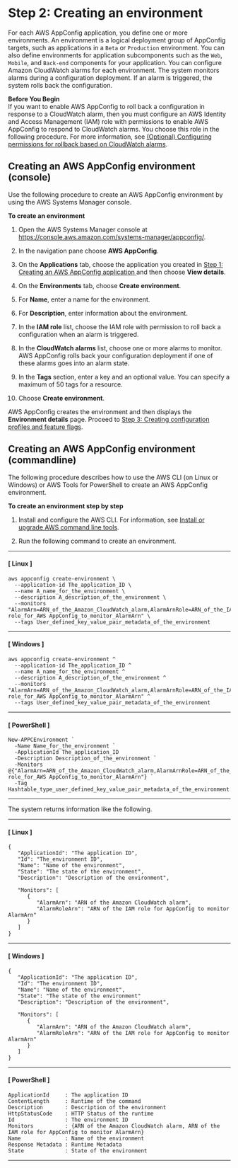 # Step 2: Creating an environment<a name="appconfig-creating-environment"></a>

For each AWS AppConfig application, you define one or more environments\. An environment is a logical deployment group of AppConfig targets, such as applications in a `Beta` or `Production` environment\. You can also define environments for application subcomponents such as the `Web`, `Mobile`, and `Back-end` components for your application\. You can configure Amazon CloudWatch alarms for each environment\. The system monitors alarms during a configuration deployment\. If an alarm is triggered, the system rolls back the configuration\. 

**Before You Begin**  
If you want to enable AWS AppConfig to roll back a configuration in response to a CloudWatch alarm, then you must configure an AWS Identity and Access Management \(IAM\) role with permissions to enable AWS AppConfig to respond to CloudWatch alarms\. You choose this role in the following procedure\. For more information, see [\(Optional\) Configuring permissions for rollback based on CloudWatch alarms](getting-started-with-appconfig-cloudwatch-alarms-permissions.md)\.

## Creating an AWS AppConfig environment \(console\)<a name="appconfig-creating-environment-console"></a>

Use the following procedure to create an AWS AppConfig environment by using the AWS Systems Manager console\.

**To create an environment**

1. Open the AWS Systems Manager console at [https://console\.aws\.amazon\.com/systems\-manager/appconfig/](https://console.aws.amazon.com/systems-manager/appconfig/)\.

1. In the navigation pane choose **AWS AppConfig**\.

1. On the **Applications** tab, choose the application you created in [Step 1: Creating an AWS AppConfig application ](appconfig-creating-application.md) and then choose **View details**\.

1. On the **Environments** tab, choose **Create environment**\.

1. For **Name**, enter a name for the environment\.

1. For **Description**, enter information about the environment\.

1. In the **IAM role** list, choose the IAM role with permission to roll back a configuration when an alarm is triggered\.

1. In the **CloudWatch alarms** list, choose one or more alarms to monitor\. AWS AppConfig rolls back your configuration deployment if one of these alarms goes into an alarm state\.

1. In the **Tags** section, enter a key and an optional value\. You can specify a maximum of 50 tags for a resource\. 

1. Choose **Create environment**\.

AWS AppConfig creates the environment and then displays the **Environment details** page\. Proceed to [Step 3: Creating configuration profiles and feature flags](appconfig-creating-configuration-and-profile.md)\.

## Creating an AWS AppConfig environment \(commandline\)<a name="appconfig-creating-environment-commandline"></a>

The following procedure describes how to use the AWS CLI \(on Linux or Windows\) or AWS Tools for PowerShell to create an AWS AppConfig environment\.

**To create an environment step by step**

1. Install and configure the AWS CLI\. For information, see [Install or upgrade AWS command line tools](getting-started-cli.md)\.

1. Run the following command to create an environment\. 

------
#### [ Linux ]

   ```
   aws appconfig create-environment \
     --application-id The_application_ID \
     --name A_name_for_the_environment \
     --description A_description_of_the_environment \
     --monitors "AlarmArn=ARN_of_the_Amazon_CloudWatch_alarm,AlarmArnRole=ARN_of_the_IAM role_for_AWS AppConfig_to_monitor_AlarmArn" \
     --tags User_defined_key_value_pair_metadata_of_the_environment
   ```

------
#### [ Windows ]

   ```
   aws appconfig create-environment ^
     --application-id The_application_ID ^
     --name A_name_for_the_environment ^
     --description A_description_of_the_environment ^
     --monitors "AlarmArn=ARN_of_the_Amazon_CloudWatch_alarm,AlarmArnRole=ARN_of_the_IAM role_for_AWS AppConfig_to_monitor_AlarmArn" ^
     --tags User_defined_key_value_pair_metadata_of_the_environment
   ```

------
#### [ PowerShell ]

   ```
   New-APPCEnvironment `
     -Name Name_for_the_environment `
     -ApplicationId The_application_ID
     -Description Description_of_the_environment `
     -Monitors @{"AlarmArn=ARN_of_the_Amazon_CloudWatch_alarm,AlarmArnRole=ARN_of_the_IAM role_for_AWS AppConfig_to_monitor_AlarmArn"} `
     -Tag Hashtable_type_user_defined_key_value_pair_metadata_of_the_environment
   ```

------

   The system returns information like the following\.

------
#### [ Linux ]

   ```
   {
      "ApplicationId": "The application ID",
      "Id": "The_environment ID",
      "Name": "Name of the environment",
      "State": "The state of the environment",
      "Description": "Description of the environment",
      
      "Monitors": [ 
         { 
            "AlarmArn": "ARN of the Amazon CloudWatch alarm",
            "AlarmRoleArn": "ARN of the IAM role for AppConfig to monitor AlarmArn"
         }
      ]  
   }
   ```

------
#### [ Windows ]

   ```
   {
      "ApplicationId": "The application ID",
      "Id": "The environment ID",
      "Name": "Name of the environment",
      "State": "The state of the environment"
      "Description": "Description of the environment",
      
      "Monitors": [ 
         { 
            "AlarmArn": "ARN of the Amazon CloudWatch alarm",
            "AlarmRoleArn": "ARN of the IAM role for AppConfig to monitor AlarmArn"
         }
      ] 
   }
   ```

------
#### [ PowerShell ]

   ```
   ApplicationId     : The application ID
   ContentLength     : Runtime of the command
   Description       : Description of the environment
   HttpStatusCode    : HTTP Status of the runtime
   Id                : The environment ID
   Monitors          : {ARN of the Amazon CloudWatch alarm, ARN of the IAM role for AppConfig to monitor AlarmArn}
   Name              : Name of the environment
   Response Metadata : Runtime Metadata
   State             : State of the environment
   ```

------